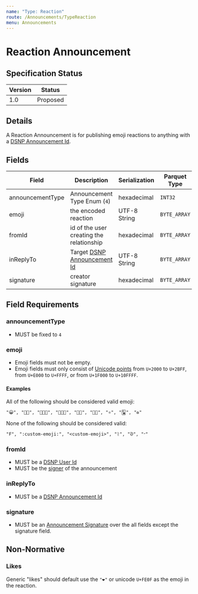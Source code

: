 ```yaml
---
name: "Type: Reaction"
route: /Announcements/TypeReaction
menu: Announcements
---
```


# Reaction Announcement

## Specification Status

| Version | Status   |
| ------  | -------- |
| 1.0     | Proposed |

## Details

A Reaction Announcement is for publishing emoji reactions to anything with a [DSNP Announcement Id](/Identifiers#dsnp-announcement-id).

## Fields

| Field | Description | Serialization | Parquet Type | Bloom Filter |
| ----- | ----------- | ------------- | ------------ | ------------ |
| announcementType | Announcement Type Enum (`4`) | hexadecimal | `INT32` | no |
| emoji | the encoded reaction | UTF-8 String | `BYTE_ARRAY` | YES
| fromId | id of the user creating the relationship | hexadecimal | `BYTE_ARRAY` | YES
| inReplyTo | Target [DSNP Announcement Id](/Identifiers#dsnp-announcement-id) | UTF-8 String | `BYTE_ARRAY` | YES
| signature | creator signature | hexadecimal | `BYTE_ARRAY` | no

## Field Requirements

### announcementType

- MUST be fixed to `4`

### emoji

- Emoji fields must not be empty.
- Emoji fields must only consist of [Unicode points](https://unicode.org/standard/standard.html) from `U+2000` to `U+2BFF`, from `U+E000` to `U+FFFF`, or from `U+1F000` to `U+10FFFF`.

#### Examples

All of the following should be considered valid emoji:

```
"😀", "🤌🏼", "👩🏻‍🎤", "🧑🏿‍🏫", "🏳️‍🌈", "🏳️‍⚧️", "⚛︎", "🃑", "♻︎"
```

None of the following should be considered valid:

```
"F", ":custom-emoji:", "<custom-emoji>", "ᚱ", "ᘐ", "״"
```

### fromId

- MUST be a [DSNP User Id](/Identifiers#dsnp-user-id)
- MUST be the [signer](/Announcements/Signatures) of the announcement

### inReplyTo

- MUST be a [DSNP Announcement Id](/Identifiers#dsnp-announcement-id)

### signature

- MUST be an [Announcement Signature](/Announcements/Signatures) over the all fields except the signature field.

## Non-Normative

### Likes

Generic "likes" should default use the `"❤️"` or unicode `U+FE0F` as the emoji in the reaction.
